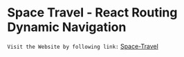 # Space Travel - React Routing Dynamic Navigation

`Visit the Website by following link:` [Space-Travel]()

